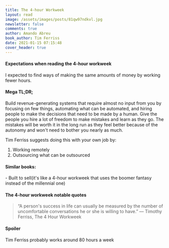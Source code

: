 ```yaml
---
title: The 4-hour Workweek
layout: read
image: /assets/images/posts/81qw97ndkvl.jpg
newsletter: false
comments: true
author: Amando Abreu
book_author: Tim Ferriss
date: 2021-01-15 07:15:48
cover_header: true
---
```

#### Expectations when reading the 4-hour workweek

I expected to find ways of making the same amounts of money by working fewer hours.

#### Mega TL;DR;

Build revenue-generating systems that require almost no input from you by focusing on few things, automating what can be automated, and hiring people to make the decisions that need to be made by a human. Give the people you hire a lot of freedom to make mistakes and learn as they go. The mistakes will be worth it in the long run as they feel better because of the autonomy and won't need to bother you nearly as much.

Tim Ferriss suggests doing this with your own job by:

1. Working remotely
2. Outsourcing what can be outsourced

#### Similar books:

\- Built to sell(it's like a 4-hour workweek that uses the boomer fantasy instead of the millennial one)

#### The 4-hour workweek notable quotes

> “A person's success in life can usually be measured by the number of uncomfortable conversations he or she is willing to have.”
> ― Timothy Ferriss, The 4 Hour Workweek

#### Spoiler

Tim Ferriss probably works around 80 hours a week